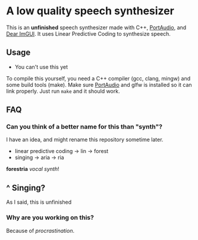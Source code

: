 # A low quality speech synthesizer

This is an **unfinished** speech synthesizer made with C\+\+, [PortAudio](https://www.portaudio.com/), and [Dear ImGUI](https://www.dearimgui.com/). It uses Linear Predictive Coding to synthesize speech.

## Usage

- You can't use this yet

To compile this yourself, you need a C++ compiler (gcc, clang, mingw) and some build tools (make). Make sure [PortAudio](https://www.portaudio.com/) and glfw is installed so it can link properly. Just run `make` and it should work.

## FAQ

### Can you think of a better name for this than "synth"?

I have an idea, and might rename this repository sometime later.

- linear predictive coding &rarr; lin &rarr; forest
- singing &rarr; aria &rarr; ria

**forestria** *vocal synth*!

## ^ Singing?

As I said, this is unfinished

### Why are you working on this?

Because of *procrastination*.

